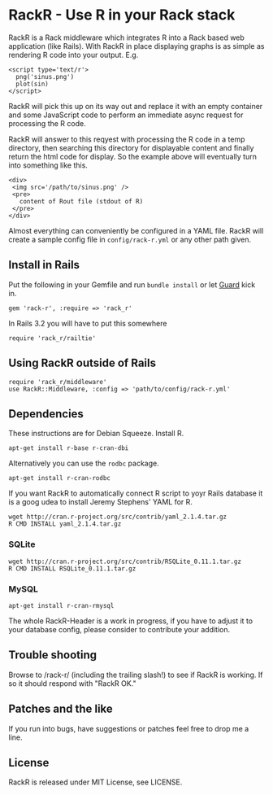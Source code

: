 RackR - Use R in your Rack stack
================================

RackR is a Rack middleware which integrates R into a Rack based web
application (like Rails). With RackR in place displaying graphs is as
simple as rendering R code into your output. E.g.

    <script type='text/r'>
      png('sinus.png')
      plot(sin)
    </script>

RackR will pick this up on its way out and replace it with an empty
container and some JavaScript code to perform an immediate async
request for processing the R code.

RackR will answer to this reqyest with processing the R code in a temp
directory, then searching this directory for displayable content and
finally return the html code for display. So the example above will
eventually turn into something like this.

    <div>
     <img src='/path/to/sinus.png' />
     <pre>
       content of Rout file (stdout of R)
     </pre>
    </div>

Almost everything can conveniently be configured in a YAML file. RackR
will create a sample config file in `config/rack-r.yml` or any other
path given.


Install in Rails
----------------

Put the following in your Gemfile and run `bundle install` or let
[Guard](https://github.com/guard/guard-bundler) kick in.

    gem 'rack-r', :require => 'rack_r'

In Rails 3.2 you will have to put this somewhere

    require 'rack_r/railtie'


Using RackR outside of Rails
----------------------------

    require 'rack_r/middleware'
    use RackR::Middleware, :config => 'path/to/config/rack-r.yml'


Dependencies
------------

These instructions are for Debian Squeeze. Install R.

    apt-get install r-base r-cran-dbi

Alternatively you can use the `rodbc` package.

    apt-get install r-cran-rodbc 

If you want RackR to automatically connect R script to yoyr Rails
database it is a goog udea to install Jeremy Stephens' YAML for R.

    wget http://cran.r-project.org/src/contrib/yaml_2.1.4.tar.gz
    R CMD INSTALL yaml_2.1.4.tar.gz

### SQLite

    wget http://cran.r-project.org/src/contrib/RSQLite_0.11.1.tar.gz
    R CMD INSTALL RSQLite_0.11.1.tar.gz

### MySQL

    apt-get install r-cran-rmysql

The whole RackR-Header is a work in progress, if you have to adjust it
to your database config, please consider to contribute your addition.


Trouble shooting
----------------

Browse to /rack-r/ (including the trailing slash!) to see if RackR is
working. If so it should respond with "RackR OK."


Patches and the like
--------------------

If you run into bugs, have suggestions or patches feel free to drop me
a line.


License
-------

RackR is released under MIT License, see LICENSE.